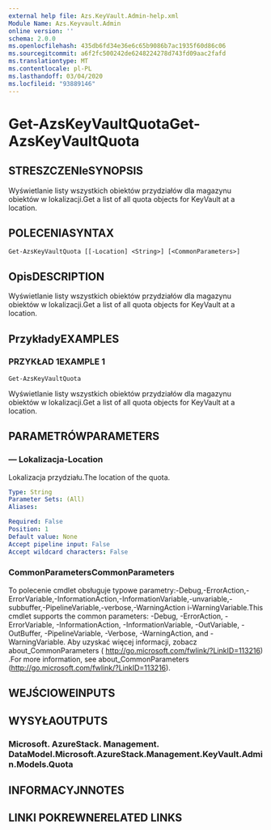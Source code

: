 ```yaml
---
external help file: Azs.KeyVault.Admin-help.xml
Module Name: Azs.Keyvault.Admin
online version: ''
schema: 2.0.0
ms.openlocfilehash: 435db6fd34e36e6c65b9086b7ac1935f60d86c06
ms.sourcegitcommit: a6f2fc500242de6248224278d743fd09aac2fafd
ms.translationtype: MT
ms.contentlocale: pl-PL
ms.lasthandoff: 03/04/2020
ms.locfileid: "93889146"
---
```

# <span data-ttu-id="08fb9-101">Get-AzsKeyVaultQuota</span><span class="sxs-lookup"><span data-stu-id="08fb9-101">Get-AzsKeyVaultQuota</span></span>

## <span data-ttu-id="08fb9-102">STRESZCZENIe</span><span class="sxs-lookup"><span data-stu-id="08fb9-102">SYNOPSIS</span></span>
<span data-ttu-id="08fb9-103">Wyświetlanie listy wszystkich obiektów przydziałów dla magazynu obiektów w lokalizacji.</span><span class="sxs-lookup"><span data-stu-id="08fb9-103">Get a list of all quota objects for KeyVault at a location.</span></span>

## <span data-ttu-id="08fb9-104">POLECENIA</span><span class="sxs-lookup"><span data-stu-id="08fb9-104">SYNTAX</span></span>

```
Get-AzsKeyVaultQuota [[-Location] <String>] [<CommonParameters>]
```

## <span data-ttu-id="08fb9-105">Opis</span><span class="sxs-lookup"><span data-stu-id="08fb9-105">DESCRIPTION</span></span>
<span data-ttu-id="08fb9-106">Wyświetlanie listy wszystkich obiektów przydziałów dla magazynu obiektów w lokalizacji.</span><span class="sxs-lookup"><span data-stu-id="08fb9-106">Get a list of all quota objects for KeyVault at a location.</span></span>

## <span data-ttu-id="08fb9-107">Przykłady</span><span class="sxs-lookup"><span data-stu-id="08fb9-107">EXAMPLES</span></span>

### <span data-ttu-id="08fb9-108">PRZYKŁAD 1</span><span class="sxs-lookup"><span data-stu-id="08fb9-108">EXAMPLE 1</span></span>
```
Get-AzsKeyVaultQuota
```

<span data-ttu-id="08fb9-109">Wyświetlanie listy wszystkich obiektów przydziałów dla magazynu obiektów w lokalizacji.</span><span class="sxs-lookup"><span data-stu-id="08fb9-109">Get a list of all quota objects for KeyVault at a location.</span></span>

## <span data-ttu-id="08fb9-110">PARAMETRÓW</span><span class="sxs-lookup"><span data-stu-id="08fb9-110">PARAMETERS</span></span>

### <span data-ttu-id="08fb9-111">— Lokalizacja</span><span class="sxs-lookup"><span data-stu-id="08fb9-111">-Location</span></span>
<span data-ttu-id="08fb9-112">Lokalizacja przydziału.</span><span class="sxs-lookup"><span data-stu-id="08fb9-112">The location of the quota.</span></span>

```yaml
Type: String
Parameter Sets: (All)
Aliases:

Required: False
Position: 1
Default value: None
Accept pipeline input: False
Accept wildcard characters: False
```

### <span data-ttu-id="08fb9-113">CommonParameters</span><span class="sxs-lookup"><span data-stu-id="08fb9-113">CommonParameters</span></span>
<span data-ttu-id="08fb9-114">To polecenie cmdlet obsługuje typowe parametry:-Debug,-ErrorAction,-ErrorVariable,-InformationAction,-InformationVariable,-unvariable,-subbuffer,-PipelineVariable,-verbose,-WarningAction i-WarningVariable.</span><span class="sxs-lookup"><span data-stu-id="08fb9-114">This cmdlet supports the common parameters: -Debug, -ErrorAction, -ErrorVariable, -InformationAction, -InformationVariable, -OutVariable, -OutBuffer, -PipelineVariable, -Verbose, -WarningAction, and -WarningVariable.</span></span> <span data-ttu-id="08fb9-115">Aby uzyskać więcej informacji, zobacz about_CommonParameters ( http://go.microsoft.com/fwlink/?LinkID=113216) .</span><span class="sxs-lookup"><span data-stu-id="08fb9-115">For more information, see about_CommonParameters (http://go.microsoft.com/fwlink/?LinkID=113216).</span></span>

## <span data-ttu-id="08fb9-116">WEJŚCIOWE</span><span class="sxs-lookup"><span data-stu-id="08fb9-116">INPUTS</span></span>

## <span data-ttu-id="08fb9-117">WYSYŁA</span><span class="sxs-lookup"><span data-stu-id="08fb9-117">OUTPUTS</span></span>

### <span data-ttu-id="08fb9-118">Microsoft. AzureStack. Management. DataModel.</span><span class="sxs-lookup"><span data-stu-id="08fb9-118">Microsoft.AzureStack.Management.KeyVault.Admin.Models.Quota</span></span>

## <span data-ttu-id="08fb9-119">INFORMACYJN</span><span class="sxs-lookup"><span data-stu-id="08fb9-119">NOTES</span></span>

## <span data-ttu-id="08fb9-120">LINKI POKREWNE</span><span class="sxs-lookup"><span data-stu-id="08fb9-120">RELATED LINKS</span></span>
